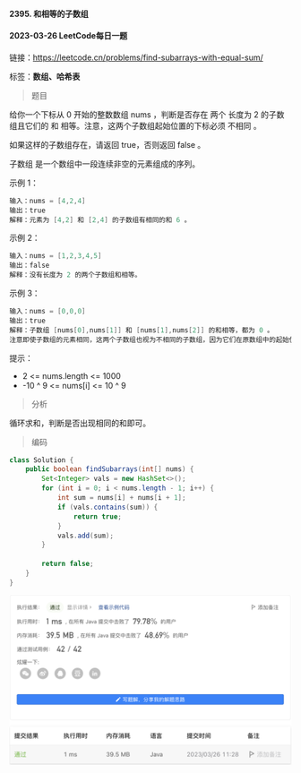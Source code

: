 #### 2395. 和相等的子数组

#### 2023-03-26 LeetCode每日一题

链接：https://leetcode.cn/problems/find-subarrays-with-equal-sum/

标签：**数组、哈希表**

> 题目

给你一个下标从 0 开始的整数数组 nums ，判断是否存在 两个 长度为 2 的子数组且它们的 和 相等。注意，这两个子数组起始位置的下标必须 不相同 。

如果这样的子数组存在，请返回 true，否则返回 false 。

子数组 是一个数组中一段连续非空的元素组成的序列。

示例 1：

```java
输入：nums = [4,2,4]
输出：true
解释：元素为 [4,2] 和 [2,4] 的子数组有相同的和 6 。
```

示例 2：

```java
输入：nums = [1,2,3,4,5]
输出：false
解释：没有长度为 2 的两个子数组和相等。
```

示例 3：

```java
输入：nums = [0,0,0]
输出：true
解释：子数组 [nums[0],nums[1]] 和 [nums[1],nums[2]] 的和相等，都为 0 。
注意即使子数组的元素相同，这两个子数组也视为不相同的子数组，因为它们在原数组中的起始位置不同。
```


提示：

- 2 <= nums.length <= 1000
- -10 ^ 9 <= nums[i] <= 10 ^ 9

> 分析

循环求和，判断是否出现相同的和即可。

> 编码

```java
class Solution {
    public boolean findSubarrays(int[] nums) {
        Set<Integer> vals = new HashSet<>();
        for (int i = 0; i < nums.length - 1; i++) {
            int sum = nums[i] + nums[i + 1];
            if (vals.contains(sum)) {
                return true;
            }
            vals.add(sum);
        }

        return false;
    }
}
```

![image-20230326112816089](2395.和相等的子数组.assets/image-20230326112816089-9801297.png)